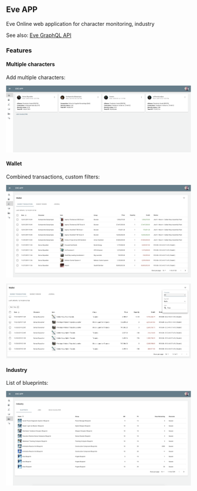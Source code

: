 ## Eve APP

Eve Online web application for character monitoring, industry

See also: [Eve GraphQL API](https://github.com/dariusbakunas/eve-api)

### Features

#### Multiple characters

Add multiple characters:

![characters](docs/img/characters.png)

#### Wallet

Combined transactions, custom filters:

![transactions](docs/img/transactions.png)

![filters](docs/img/transaction_filters.png)

#### Industry

List of blueprints:

![blueprints](docs/img/blueprints.png)
